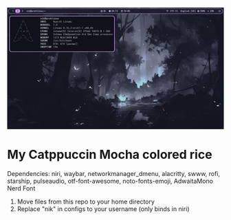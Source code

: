 ![](изображение.png)

# My Catppuccin Mocha colored rice

Dependencies: niri, waybar, networkmanager_dmenu, alacritty, swww, rofi, starship, pulseaudio, otf-font-awesome, noto-fonts-emoji, AdwaitaMono Nerd Font

1. Move files from this repo to your home directory
2. Replace "nik" in configs to your username (only binds in niri)
